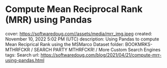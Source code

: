 # Compute Mean Reciprocal Rank (MRR) using Pandas

cover: https://softwaredoug.com//assets/media/mrr_img.jpeg
created: November 10, 2022 5:02 PM (UTC)
description: Using Pandas to compute Mean Reciprical Rank using the MSMarco Dataset
folder: BOOKMRKS-MTHRFCKR / SEARCH PARTY MTHRFCKR! / More Custom Search Engines
tags: Search
url: https://softwaredoug.com/blog/2021/04/21/compute-mrr-using-pandas.html